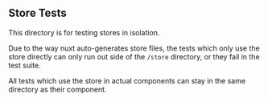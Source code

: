 ## Store Tests
This directory is for testing stores in isolation. 

Due to the way nuxt auto-generates store files, the tests which only use the store directly can only run out side of the `/store` directory, or they fail in the test suite.

All tests which use the store in actual components can stay in the same directory as their component.
